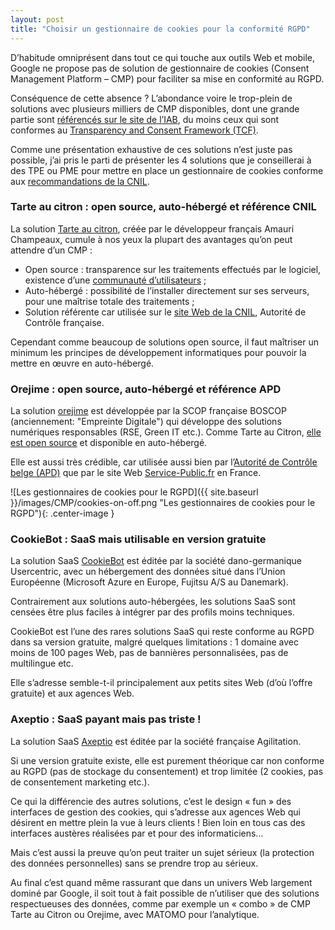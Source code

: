 ```yaml
---
layout: post
title: "Choisir un gestionnaire de cookies pour la conformité RGPD"
---
```

D’habitude omniprésent dans tout ce qui touche aux outils Web et mobile, Google ne propose pas de solution de gestionnaire de cookies (Consent Management Platform – CMP) pour faciliter sa mise en conformité au RGPD.

Conséquence de cette absence ? L’abondance voire le trop-plein de solutions avec plusieurs milliers de CMP disponibles, dont une grande partie sont [référencés sur le site de l’IAB](https://iabeurope.eu/cmp-list/), du moins ceux qui sont conformes au [Transparency and Consent Framework (TCF)](https://iabeurope.eu/transparency-consent-framework/).

Comme une présentation exhaustive de ces solutions n’est juste pas possible, j’ai pris le parti de présenter les 4 solutions que je conseillerai à des TPE ou PME pour mettre en place un gestionnaire de cookies conforme aux [recommandations de la CNIL](https://www.cnil.fr/fr/cookies-et-autres-traceurs-la-cnil-publie-des-lignes-directrices-modificatives-et-sa-recommandation).

### Tarte au citron : open source, auto-hébergé et référence CNIL

La solution [Tarte au citron](https://tarteaucitron.io/fr/), créée par le développeur français Amauri Champeaux, cumule à nos yeux la plupart des avantages qu’on peut attendre d’un CMP :
* Open source : transparence sur les traitements effectués par le logiciel, existence d’une [communauté d’utilisateurs](https://github.com/AmauriC/tarteaucitron.js/discussions) ;
* Auto-hébergé : possibilité de l’installer directement sur ses serveurs, pour une maîtrise totale des traitements ;
* Solution référente car utilisée sur le [site Web de la CNIL](https://www.cnil.fr), Autorité de Contrôle française.

Cependant comme beaucoup de solutions open source, il faut maîtriser un minimum les principes de développement informatiques pour pouvoir la mettre en œuvre en auto-hébergé.

### Orejime : open source, auto-hébergé et référence APD

La solution [orejime](https://orejime.boscop.fr/) est développée par la SCOP française BOSCOP (anciennement: "Empreinte Digitale") qui développe des solutions numériques responsables (RSE, Green IT etc.).
Comme Tarte au Citron, [elle est open source](https://github.com/boscop-fr/orejime) et disponible en auto-hébergé.

Elle est aussi très crédible, car utilisée aussi bien par l’[Autorité de Contrôle belge (APD)](https://www.autoriteprotectiondonnees.be/citoyen) que par le site Web [Service-Public.fr](https://www.service-public.fr/) en France.

![Les gestionnaires de cookies pour le RGPD]({{ site.baseurl }}/images/CMP/cookies-on-off.png "Les gestionnaires de cookies pour le RGPD"){: .center-image }

### CookieBot : SaaS mais utilisable en version gratuite

La solution SaaS [CookieBot](https://www.cookiebot.com/fr/) est éditée par la société dano-germanique Usercentric, avec un hébergement des données situé dans l’Union Européenne (Microsoft Azure en Europe, Fujitsu A/S au Danemark).

Contrairement aux solutions auto-hébergées, les solutions SaaS sont censées être plus faciles à intégrer par des profils moins techniques.

CookieBot est l’une des rares solutions SaaS qui reste conforme au RGPD dans sa version gratuite, malgré quelques limitations : 1 domaine avec moins de 100 pages Web, pas de bannières personnalisées, pas de multilingue etc.

Elle s’adresse semble-t-il principalement aux petits sites Web (d’où l’offre gratuite) et aux agences Web.

### Axeptio : SaaS payant mais pas triste !

La solution SaaS [Axeptio](https://www.axeptio.eu/fr/home) est éditée par la société française Agilitation.

Si une version gratuite existe, elle est purement théorique car non conforme au RGPD (pas de stockage du consentement) et trop limitée (2 cookies, pas de consentement marketing etc.).

Ce qui la différencie des autres solutions, c’est le design « fun » des interfaces de gestion des cookies, qui s’adresse aux agences Web qui désirent en mettre plein la vue à leurs clients ! Bien loin en tous cas des interfaces austères réalisées par et pour des informaticiens…

Mais c’est aussi la preuve qu’on peut traiter un sujet sérieux (la protection des données personnelles) sans se prendre trop au sérieux.


Au final c’est quand même rassurant que dans un univers Web largement dominé par Google, il soit tout à fait possible de n’utiliser que des solutions respectueuses des données, comme par exemple un « combo » de CMP Tarte au Citron ou Orejime, avec MATOMO pour l’analytique.
